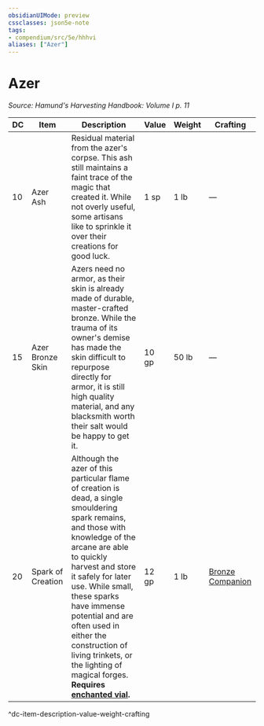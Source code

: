 ```yaml
---
obsidianUIMode: preview
cssclasses: json5e-note
tags:
- compendium/src/5e/hhhvi
aliases: ["Azer"]
---
```

# Azer
*Source: Hamund's Harvesting Handbook: Volume I p. 11* 

| DC | Item | Description | Value | Weight | Crafting |
|----|------|-------------|-------|--------|----------|
| 10 | Azer Ash | Residual material from the azer's corpse. This ash still maintains a faint trace of the magic that created it. While not overly useful, some artisans like to sprinkle it over their creations for good luck. | 1 sp | 1 lb | — |
| 15 | Azer Bronze Skin | Azers need no armor, as their skin is already made of durable, master-crafted bronze. While the trauma of its owner's demise has made the skin difficult to repurpose directly for armor, it is still high quality material, and any blacksmith worth their salt would be happy to get it. | 10 gp | 50 lb | — |
| 20 | Spark of Creation | Although the azer of this particular flame of creation is dead, a single smouldering spark remains, and those with knowledge of the arcane are able to quickly harvest and store it safely for later use. While small, these sparks have immense potential and are often used in either the construction of living trinkets, or the lighting of magical forges. **Requires [enchanted vial](compendium/items/enchanted-vial-hhhvi.md).** | 12 gp | 1 lb | [Bronze Companion](compendium/items/bronze-companion-hhhvi.md) |
^dc-item-description-value-weight-crafting